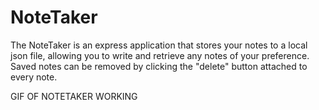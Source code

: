 # NoteTaker

The NoteTaker is an express application that stores your notes to a local json file, allowing you to write and retrieve any notes of your preference. Saved notes can be removed by clicking the "delete" button attached to every note. 

GIF OF NOTETAKER WORKING